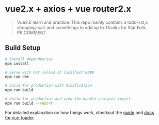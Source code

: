 # vue2.x + axios + vue router2.x 

> Vue2.0 learn and practice. This repo mainly contains a todo-list,a shopping-cart and somethings to add up to.Thanks for Star,Fork, PR,COMMENT.

## Build Setup

``` bash
# install dependencies
npm install

# serve with hot reload at localhost:8080
npm run dev

# build for production with minification
npm run build

# build for production and view the bundle analyzer report
npm run build --report
```

For detailed explanation on how things work, checkout the [guide](http://vuejs-templates.github.io/webpack/) and [docs for vue-loader](http://vuejs.github.io/vue-loader).
